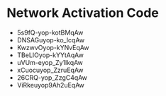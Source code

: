 # Network Activation Code
* 5s9fQ-yop-kotBMqAw
* DNSAGuyop-ko_lcqAw
* KwzwvOyop-kYNvEqAw
* TBeLIOyop-kYYtAqAw
* uVUm-eyop_Zy1lkqAw
* xCuocuyop_ZzruEqAw
* 26CRQ-yop_ZzgC4qAw
* ViRkeuyop9Ah2uEqAw